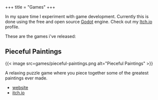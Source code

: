 +++
title = "Games"
+++

In my spare time I experiment with game development. Currently this is done using the free and open source [Godot](https://godotengine.org/) engine.
Check out my [Itch.io](https://rafvanbaelen.itch.io/) profile.

These are the games i've released:

## Pieceful Paintings
{{< image src=games/pieceful-paintings.png alt="Pieceful Paintings" >}}

A relaxing puzzle game where you piece together some of the greatest paintings ever made.

* [website](https://www.piecefulpaintings.com)
* [itch.io](https://rafvanbaelen.itch.io/pieceful-paintings)
